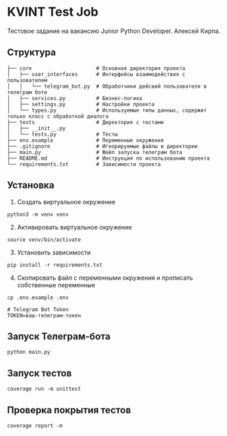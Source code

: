# KVINT Test Job
Тестовое задание на вакансию Junior Python Developer. Алексей Кирпа.

## Структура
```
├── core                     # Основная директория проекта
│   ├── user_interfaces      # Интерфейсы взаимодействия с пользователем
│   │   └── telegram_bot.py  # Обработчики дейсвий пользователя в телеграм боте
│   ├── services.py          # Бизнес-логика
│   ├── settings.py          # Настройки проекта
│   └── types.py             # Используемые типы данных, содержит только класс с обработкой диалога
├── tests                    # Директория с тестами
│   ├── __init__.py
│   └── tests.py             # Тесты
├── env.example              # Переменные окружения 
├── .gitignore               # Игнорируемые файлы и директории
├── main.py                  # Файл запуска телеграм бота
├── README.md                # Инструкция по использованию проекта
└── requirements.txt         # Зависимости проекта
```

## Установка
1. Создать виртуальное окружение
```shell
python3 -m venv venv
```
2. Активировать виртуальное окружение
```shell
source venv/bin/activate
```
3. Установить зависимости
```shell
pip install -r requirements.txt
```
4. Скопировать файл с переменными окружения и прописать собственные переменные
```shell
cp .env.example .env
```
```dotenv
# Telegram Bot Token
TOKEN=ваш-телеграм-токен
```
## Запуск Телеграм-бота
```shell
python main.py
```
## Запуск тестов
```shell
coverage run -m unittest
```
## Проверка покрытия тестов
```shell
coverage report -m
```
